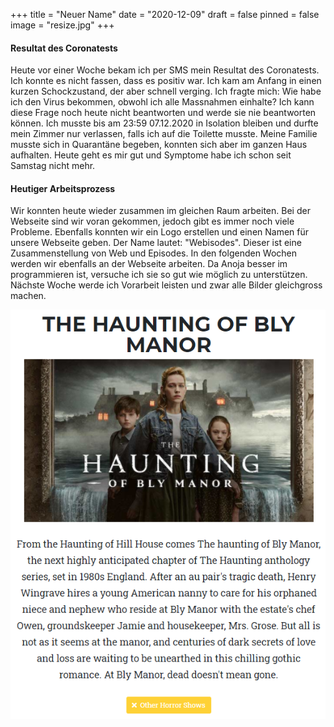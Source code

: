 +++
title = "Neuer Name"
date = "2020-12-09"
draft = false
pinned = false
image = "resize.jpg"
+++
#### Resultat des Coronatests

Heute vor einer Woche bekam ich per SMS mein Resultat des Coronatests. Ich konnte es nicht fassen, dass es positiv war. Ich kam am Anfang in einen kurzen Schockzustand, der aber schnell verging. Ich fragte mich: Wie habe ich den Virus bekommen, obwohl ich alle Massnahmen einhalte? Ich kann diese Frage noch heute nicht beantworten und werde sie nie beantworten können. Ich musste bis am 23:59 07.12.2020 in Isolation bleiben und durfte mein Zimmer nur verlassen, falls ich auf die Toilette musste. Meine Familie musste sich in Quarantäne begeben, konnten sich aber im ganzen Haus aufhalten. Heute geht es mir gut und Symptome habe ich schon seit Samstag nicht mehr.

#### Heutiger Arbeitsprozess

Wir konnten heute wieder zusammen im gleichen Raum arbeiten. Bei der Webseite sind wir voran gekommen, jedoch gibt es immer noch viele Probleme. Ebenfalls konnten wir ein Logo erstellen und einen Namen für unsere Webseite geben. Der Name lautet: "Webisodes". Dieser ist eine Zusammenstellung von Web und Episodes. In den folgenden Wochen werden wir ebenfalls an der Webseite arbeiten. Da Anoja besser im programmieren ist, versuche ich sie so gut wie möglich zu unterstützen. Nächste Woche werde ich Vorarbeit leisten und zwar alle Bilder gleichgross machen.

![](dsafuj.png "The haunting of Bly Manor Stand 09.12.2020")